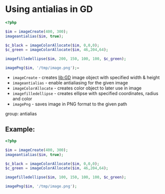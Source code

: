 # Using antialias in GD

```php
<?php

$im = imageCreate(400, 300);
imageantialias($im, true);

$c_black = imageColorAllocate($im, 0,0,0);
$c_green = imageColorAllocate($im, 46,204,64);

imagefilledellipse($im, 200, 150, 100, 100, $c_green);

imagePng($im, '/tmp/image.png');=
```

- `imageCreate` - creates [lib:GD](https://onelinerhub.com/php-gd/how-to-install-gd-for-php-on-ubuntu-ubuntuversion) image object with specified width & height
- `imageantialias` - enable antialiasing for the given image
- `imageColorAllocate` - creates color object to later use in image
- `imagefilledellipse` - creates ellipse with specified coordinates, radius and color
- `imagePng` - saves image in PNG format to the given path

group: antialias

## Example: 
```php
<?php

$im = imageCreate(400, 300);
imageantialias($im, true);

$c_black = imageColorAllocate($im, 0,0,0);
$c_green = imageColorAllocate($im, 46,204,64);

imagefilledellipse($im, 100, 150, 100, 100, $c_green);

imagePng($im, '/tmp/image.png');
```

